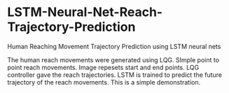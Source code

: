 # LSTM-Neural-Net-Reach-Trajectory-Prediction
Human Reaching Movement Trajectory Prediction using LSTM neural nets

The human reach movements were generated using LQG. SImple point to point reach movements. Image repesets start and end points. LQG controller gave the reach trajectories. LSTM is trained to predict the future trajectory of the reach movements. This is a simple demonstration.
